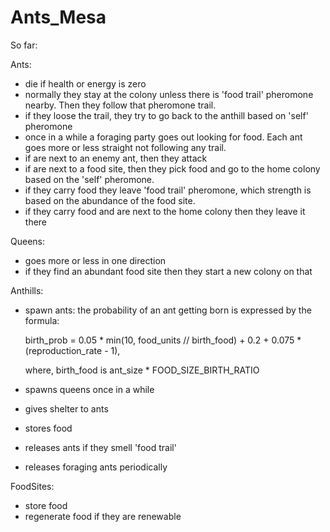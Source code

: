 # Ants_Mesa

So far:

Ants:
- die if health or energy is zero
- normally they stay at the colony unless there is 'food trail' pheromone nearby. Then they follow that pheromone trail.
- if they loose the trail, they try to go back to the anthill based on 'self' pheromone
- once in a while a foraging party goes out looking for food. Each ant goes more or less straight not following any trail.
- if are next to an enemy ant, then they attack
- if are next to a food site, then they pick food and go to the home colony based on the 'self' pheromone.
- if they carry food they leave 'food trail' pheromone, which strength is based on the abundance of the food site.
- if they carry food and are next to the home colony then they leave it there

Queens:
- goes more or less in one direction
- if they find an abundant food site then they start a new colony on that  

Anthills:
- spawn ants: the probability of an ant getting born is expressed by the formula: 
  
    birth_prob = 0.05 * min(10, food_units // birth_food) + 0.2 + 0.075 * (reproduction_rate - 1),
    
    where, birth_food is ant_size * FOOD_SIZE_BIRTH_RATIO
- spawns queens once in a while                 
- gives shelter to ants
- stores food
- releases ants if they smell 'food trail'
- releases foraging ants periodically

FoodSites:
- store food
- regenerate food if they are renewable

